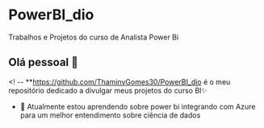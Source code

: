 # PowerBI_dio
Trabalhos e Projetos do curso de Analista Power Bi

## Olá pessoal 👋

<! --
**https://github.com/ThaminyGomes30/PowerBI_dio é o meu repositório dedicado a divulgar meus projetos do curso BI✨

- 🌱 Atualmente estou aprendendo sobre power bi integrando com Azure para um melhor entendimento sobre ciência de dados


